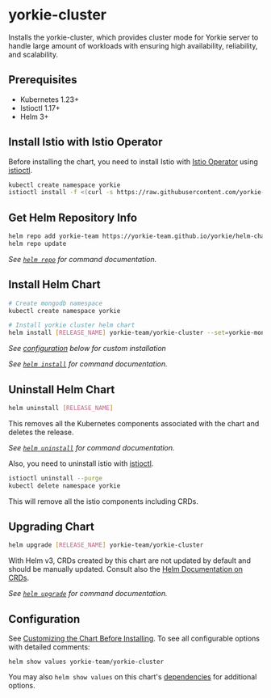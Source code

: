 # yorkie-cluster

Installs the yorkie-cluster, which provides cluster mode for Yorkie server to handle large amount of workloads with ensuring high availability, reliability, and scalability.

## Prerequisites

- Kubernetes 1.23+
- Istioctl 1.17+
- Helm 3+

## Install Istio with Istio Operator

Before installing the chart, you need to install Istio with [Istio Operator](https://istio.io/latest/docs/setup/install/operator/) using [istioctl](https://istio.io/latest/docs/setup/getting-started/#download).

```bash
kubectl create namespace yorkie
istioctl install -f <(curl -s https://raw.githubusercontent.com/yorkie-team/yorkie/main/build/charts/yorkie-cluster/istio-operator.yaml)
```

## Get Helm Repository Info

```bash
helm repo add yorkie-team https://yorkie-team.github.io/yorkie/helm-charts
helm repo update
```

_See [`helm repo`](https://helm.sh/docs/helm/helm_repo/) for command documentation._

## Install Helm Chart 

```bash
# Create mongodb namespace
kubectl create namespace yorkie

# Install yorkie cluster helm chart
helm install [RELEASE_NAME] yorkie-team/yorkie-cluster --set=yorkie-mongodb.sharded.enabled=true
```

_See [configuration](#configuration) below for custom installation_

_See [`helm install`](https://helm.sh/docs/helm/helm_install/) for command documentation._

## Uninstall Helm Chart

```bash
helm uninstall [RELEASE_NAME]
```

This removes all the Kubernetes components associated with the chart and deletes the release.

_See [`helm uninstall`](https://helm.sh/docs/helm/helm_uninstall/) for command documentation._

Also, you need to uninstall istio with [istioctl](https://istio.io/latest/docs/setup/getting-started/#download).

```bash
istioctl uninstall --purge
kubectl delete namespace yorkie
```

This will remove all the istio components including CRDs.

## Upgrading Chart

```bash
helm upgrade [RELEASE_NAME] yorkie-team/yorkie-cluster
```

With Helm v3, CRDs created by this chart are not updated by default and should be manually updated.
Consult also the [Helm Documentation on CRDs](https://helm.sh/docs/chart_best_practices/custom_resource_definitions).

_See [`helm upgrade`](https://helm.sh/docs/helm/helm_upgrade/) for command documentation._

## Configuration

See [Customizing the Chart Before Installing](https://helm.sh/docs/intro/using_helm/#customizing-the-chart-before-installing). To see all configurable options with detailed comments:

```console
helm show values yorkie-team/yorkie-cluster
```

You may also `helm show values` on this chart's [dependencies](#dependencies) for additional options.
